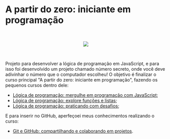 # A partir do zero: iniciante em programação
<br>
<p align="center">
<img loading="lazy" src="http://img.shields.io/static/v1?label=STATUS&message=EM%20DESENVOLVIMENTO&color=GREEN&style=for-the-badge"/>
</p>
<br>


Projeto para desenvolver a lógica de programação em JavaScript, e para isso foi desenvolvido um projeto chamado número secreto, onde você deve adivinhar o número que o computador escolheu!
O objetivo é finalizar o curso principal "A partir do zero: iniciante em programação", fazendo os pequenos cursos dentro dele:

- [Lógica de programação: mergulhe em programação com JavaScript](https://cursos.alura.com.br/course/logica-programacao-mergulhe-programacao-javascript?preRequirementFrom=git-github-compartilhando-colaborando-projetos);
- [Lógica de programação: explore funções e listas](https://cursos.alura.com.br/course/logica-programacao-funcoes-listas?preRequirementFrom=git-github-compartilhando-colaborando-projetos);
- [Lógica de programação: praticando com desafios](https://github.com/luisacoutinho06/curso-numero-secreto/tree/main/Alura_Iniciante%20em%20programa%C3%A7%C3%A3o/3411-praticando-logica-projeto_inicial);
  
E para inserir no GitHub, aperfeçoei meus conhecimentos realizando o curso:
- [Git e GitHub: compartilhando e colaborando em projetos](https://cursos.alura.com.br/course/git-github-compartilhando-colaborando-projetos).
